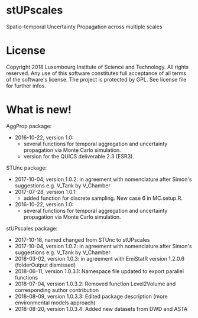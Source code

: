 # stUPscales
Spatio-temporal Uncertainty Propagation across multiple scales

# License

Copyright 2018 Luxembourg Institute of Science and Technology. All rights reserved. Any use of this software constitutes full acceptance of all terms of the software's license. The project is protected by GPL. See license file for further infos.

# What is new!

AggProp package:
  - 2016-10-22, version 1.0: 
    - several functions for temporal aggregation and uncertainty propagation via Monte Carlo simulation.
    - version for the QUICS deliverable 2.3 (ESR3).
    
STUnc package:
  - 2017-10-04, version 1.0.2: in agreement with nomenclature after Simon's suggestions e.g. V_Tank by V_Chamber
  - 2017-07-28, version 1.0.1:
    - added function for discrete sampling. New case 6 in MC.setup.R.
  - 2016-10-22, version 1.0: 
    - several functions for temporal aggregation and uncertainty propagation via Monte Carlo simulation.

stUPscales package:
  - 2017-10-18, named changed from STUnc to stUPscales
  - 2017-10-04, version 1.0.2: in agreement with nomenclature after Simon's suggestions e.g. V_Tank by V_Chamber
  - 2018-03-02, version 1.0.3: in agreement with EmiStatR version 1.2.0.6 (folderOutput dismissed)
  - 2018-06-11, version 1.0.3.1: Namespace file updated to export parallel functions
  - 2018-07-04, version 1.0.3.2: Removed function Level2Volume and corresponding author contribution
  - 2018-08-09, version 1.0.3.3: Edited package description (more environmental models approach)
  - 2018-08-20, version 1.0.3.4: Added new datasets from DWD and ASTA
